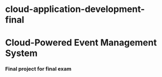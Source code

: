 # cloud-application-development-final
# Cloud-Powered Event Management System

### Final project for final exam
